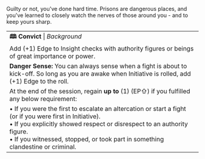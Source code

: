 Guilty or not, you've done hard time. Prisons are dangerous places, and you've learned to closely watch the nerves of those around you - and to keep yours sharp.

|                                                                                                                                                                                                                                                                          |
| ------------------------------------------------------------------------------------------------------------------------------------------------------------------------------------------------------------------------------------------------------------------------ |
| **🕮 Convict** \| *Background*                                                                                                                                                                                                                                           |
| Add (+1) Edge to Insight checks with authority figures or beings of great importance or power.                                                                                                                                                                           |
| **Danger Sense:** You can always sense when a fight is about to kick-off. So long as you are awake when Initiative is rolled, add (+1) Edge to the roll.                                                                                                                 |
| At the end of the session, regain **up to** (1) (EP⇧) if you fulfilled any below requirement:                                                                                                                                                                            |
| • If you were the first to escalate an altercation or start a fight (or if you were first in Initiative).<br>• If you explicitly showed respect or disrespect to an authority figure.<br>• If you witnessed, stopped, or took part in something clandestine or criminal. |
